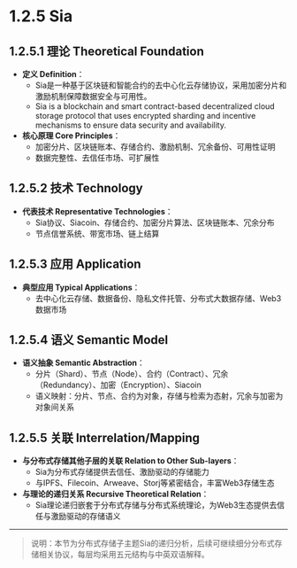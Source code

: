 # 1.2.5 Sia

## 1.2.5.1 理论 Theoretical Foundation

- **定义 Definition**：
  - Sia是一种基于区块链和智能合约的去中心化云存储协议，采用加密分片和激励机制保障数据安全与可用性。
  - Sia is a blockchain and smart contract-based decentralized cloud storage protocol that uses encrypted sharding and incentive mechanisms to ensure data security and availability.
- **核心原理 Core Principles**：
  - 加密分片、区块链账本、存储合约、激励机制、冗余备份、可用性证明
  - 数据完整性、去信任市场、可扩展性

## 1.2.5.2 技术 Technology

- **代表技术 Representative Technologies**：
  - Sia协议、Siacoin、存储合约、加密分片算法、区块链账本、冗余分布
  - 节点信誉系统、带宽市场、链上结算

## 1.2.5.3 应用 Application

- **典型应用 Typical Applications**：
  - 去中心化云存储、数据备份、隐私文件托管、分布式大数据存储、Web3数据市场

## 1.2.5.4 语义 Semantic Model

- **语义抽象 Semantic Abstraction**：
  - 分片（Shard）、节点（Node）、合约（Contract）、冗余（Redundancy）、加密（Encryption）、Siacoin
  - 语义映射：分片、节点、合约为对象，存储与检索为态射，冗余与加密为对象间关系

## 1.2.5.5 关联 Interrelation/Mapping

- **与分布式存储其他子层的关联 Relation to Other Sub-layers**：
  - Sia为分布式存储提供去信任、激励驱动的存储能力
  - 与IPFS、Filecoin、Arweave、Storj等紧密结合，丰富Web3存储生态
- **与理论的递归关系 Recursive Theoretical Relation**：
  - Sia理论递归嵌套于分布式存储与分布式系统理论，为Web3生态提供去信任与激励驱动的存储语义

---

> 说明：本节为分布式存储子主题Sia的递归分析，后续可继续细分分布式存储相关协议，每层均采用五元结构与中英双语解释。
